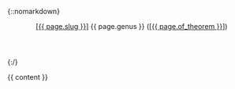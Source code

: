 <section id="{{ page.slug }}">

{::nomarkdown}

  <header class="inline">
    <a class="slug" href="{{ page.url | relative_url }}">[{{ page.slug }}]</a>
    <span class='genus'>{{ page.genus }}</span>
    (<a class="slug" href="{% link _nodes/{{ page.of_theorem }}.md %}">[{{ page.of_theorem }}]</a>)
  </header>

{:/}

  {{ content }}

</section>
